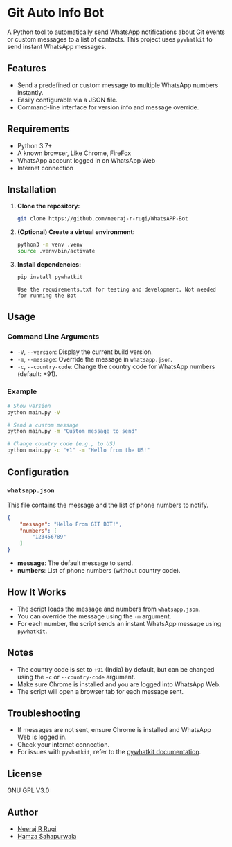 # Git Auto Info Bot

A Python tool to automatically send WhatsApp notifications about Git events or custom messages to a list of contacts. This project uses `pywhatkit` to send instant WhatsApp messages.

## Features
- Send a predefined or custom message to multiple WhatsApp numbers instantly.
- Easily configurable via a JSON file.
- Command-line interface for version info and message override.

## Requirements
- Python 3.7+
- A known browser, Like Chrome, FireFox
- WhatsApp account logged in on WhatsApp Web
- Internet connection

## Installation
1. **Clone the repository:**
   ```bash
   git clone https://github.com/neeraj-r-rugi/WhatsAPP-Bot
   ```
2. **(Optional) Create a virtual environment:**
   ```bash
   python3 -m venv .venv
   source .venv/bin/activate
   ```
3. **Install dependencies:**
   ```bash
   pip install pywhatkit
   ```
   `Use the requirements.txt for testing and development. Not needed for running the Bot`

## Usage

### Command Line Arguments
- `-V`, `--version`: Display the current build version.
- `-m`, `--message`: Override the message in `whatsapp.json`.
- `-c`, `--country-code`: Change the country code for WhatsApp numbers (default: +91).


### Example
```bash
# Show version
python main.py -V

# Send a custom message
python main.py -m "Custom message to send"

# Change country code (e.g., to US)
python main.py -c "+1" -m "Hello from the US!"
```

## Configuration
### `whatsapp.json`
This file contains the message and the list of phone numbers to notify.
```json
{
    "message": "Hello From GIT BOT!",
    "numbers": [
        "123456789"
    ]
}
```
- **message**: The default message to send.
- **numbers**: List of phone numbers (without country code).

## How It Works
- The script loads the message and numbers from `whatsapp.json`.
- You can override the message using the `-m` argument.
- For each number, the script sends an instant WhatsApp message using `pywhatkit`.


## Notes
- The country code is set to `+91` (India) by default, but can be changed using the `-c` or `--country-code` argument.
- Make sure Chrome is installed and you are logged into WhatsApp Web.
- The script will open a browser tab for each message sent.

## Troubleshooting
- If messages are not sent, ensure Chrome is installed and WhatsApp Web is logged in.
- Check your internet connection.
- For issues with `pywhatkit`, refer to the [pywhatkit documentation](https://github.com/Ankit404butfound/PyWhatKit).

## License
GNU GPL V3.0

## Author
- [Neeraj R Rugi](https://github.com/neeraj-r-rugi/)
- [Hamza Sahapurwala](https://github.com/Hamza-Sahapurwala/Hamza-Sahapurwala)
